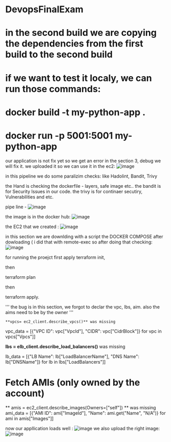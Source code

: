 # DevopsFinalExam

# in the second build we are copying the dependencies from the first build to the second build
# if we want to test it localy, we can run those commands:
# docker build -t my-python-app .
# docker run -p 5001:5001 my-python-app

our application is not fix yet so we get an error in the section 3, debug we will fix it.
we  uploaded it so we can use it in the ec2: 
![image](https://github.com/user-attachments/assets/5060d529-f165-4fb4-a6cd-7f8c05bbd83f)


 in this pipeline we do some paralizim checks: 
 like Hadolint, Bandit, Trivy

 the Hand is checking the dockerfile - layers, safe image etc.. 
 the bandit is for Security Issues in our code.
 the trivy is for continaer secutiry, Vulnerabilities and etc. 

 pipe line - 
 ![image](https://github.com/user-attachments/assets/55ed7e69-f7e0-4516-b46f-e733b123380e)


the image is in the docker hub:
![image](https://github.com/user-attachments/assets/9f37a379-5056-4892-968b-093237beb753)


the EC2 that we created :
![image](https://github.com/user-attachments/assets/3b062b73-ad21-4aa5-9c1c-2f22c8627861)

in this section we are downlding with a script the DOCKER COMPOSE
after dowloading ( i did that with remote-exec
so after doing that checking:
![image](https://github.com/user-attachments/assets/4f215413-b3b1-4b29-b248-559f4f29e5e6)





for running the proejct first apply 
terraform init, 

then 

terraform plan

then 

terraform apply. 



  '''
   the bug is in this section, we forgot to declar the vpc, lbs, aim.
   also the aims need to be by the owner
   '''

    
    **vpcs= ec2_client.describe_vpcs()** was missing

   vpc_data = [{"VPC ID": vpc["VpcId"], "CIDR": vpc["CidrBlock"]} for vpc in vpcs["Vpcs"]]
  
  
   **lbs = elb_client.describe_load_balancers()** was missing

   lb_data = [{"LB Name": lb["LoadBalancerName"], "DNS Name": lb["DNSName"]} for lb in lbs["LoadBalancers"]]
  
   # Fetch AMIs (only owned by the account)
  ** amis = ec2_client.describe_images(Owners=["self"])  ** was missing
   ami_data = [{"AMI ID": ami["ImageId"], "Name": ami.get("Name", "N/A")} for ami in amis["Images"]]
  

now our appllication loads well :
    ![image](https://github.com/user-attachments/assets/6a8a39dc-8687-4702-a5d2-03a2bc683e9b)
    we also upload the right image:
    ![image](https://github.com/user-attachments/assets/980c1b67-9576-4faf-98b9-342d2bd43576)





